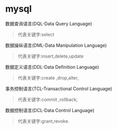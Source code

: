 # mysql
数据查询语言(DQL-Data Query Language)  

> 代表关键字:select 

数据操纵语言(DML-Data Manipulation Language)

> 代表关键字:insert,delete,update 

数据定义语言(DDL-Data Definition Language)

> 代表关键字:create ,drop,alter,

事务控制语言(TCL-Transactional Control Language)

> 代表关键字:commit ,rollback;

数据控制语言(DCL-Data Control Language)

> 代表关键字:grant,revoke.
